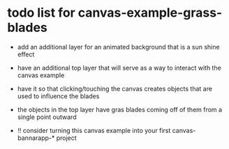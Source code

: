 # todo list for canvas-example-grass-blades

* add an additional layer for an animated background that is a sun shine effect
* have an additional top layer that will serve as a way to interact with the canvas example
* have it so that clicking/touching the canvas creates objects that are used to influence the blades
* the objects in the top layer have gras blades coming off of them from a single point outward

* !! consider turning this canvas example into your first canvas-bannarapp-* project